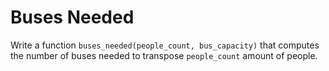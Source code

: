 # Buses Needed

Write a function `buses_needed(people_count, bus_capacity)` that computes the number of buses needed to transpose `people_count` amount of people.
